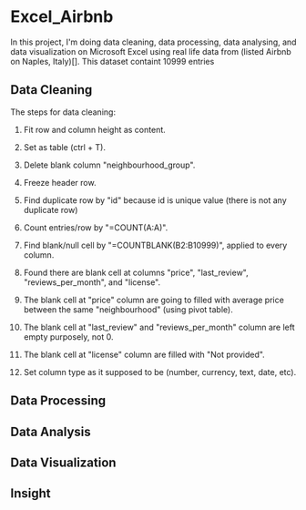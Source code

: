 # Excel_Airbnb
In this project, I'm doing data cleaning, data processing, data analysing, and data visualization on Microsoft Excel using real life data from (listed Airbnb on Naples, Italy)[]. This dataset containt 10999 entries
## Data Cleaning 
The steps for data cleaning:
1.	Fit row and column height as content.
2.	Set as table (ctrl + T).
3.	Delete blank column "neighbourhood_group".
4.	Freeze header row.
5.	Find duplicate row by "id" because id is unique value (there is not any duplicate row)
6.	Count entries/row by "=COUNT(A:A)".
7.	Find blank/null cell by "=COUNTBLANK(B2:B10999)", applied to every column.
8.	Found there are blank cell at columns "price", "last_review", "reviews_per_month", and "license".
9.	The blank cell at "price" column are going to filled with average price between the same "neighbourhood" (using pivot table).

10.	The blank cell at "last_review" and "reviews_per_month" column are left empty purposely, not 0.
11.	The blank cell at "license" column are filled with "Not provided".
12.	Set column type as it supposed to be (number, currency, text, date, etc).

## Data Processing

## Data Analysis 
## Data Visualization
## Insight
